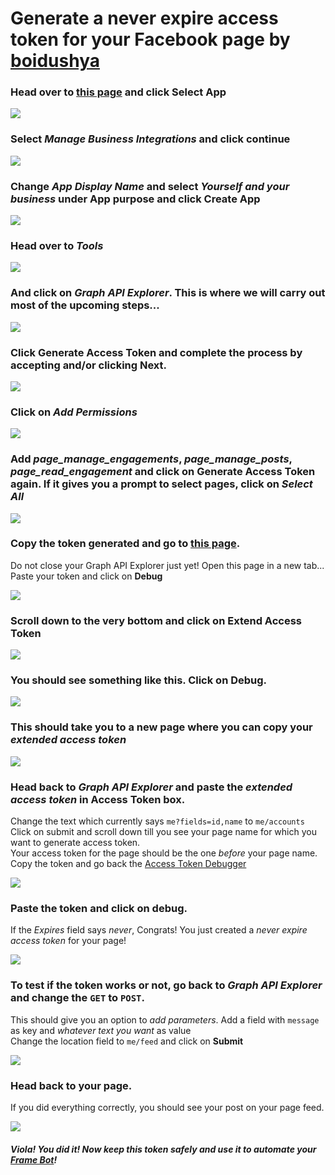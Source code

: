 # Generate a never expire access token for your Facebook page by [boidushya](https://github.com/Boidushya)

### Head over to [this page](https://developers.facebook.com/apps/) and click **Select App**

![](images/1.png)

### Select *Manage Business Integrations* and click **continue**

![](images/2.png)

### Change *App Display Name* and select *Yourself and your business* under App purpose and click **Create App**

![](images/3.png)

### Head over to *Tools*

![](images/4.png)

### And click on *Graph API Explorer*. This is where we will carry out most of the upcoming steps...

![](images/5.png)

### Click **Generate Access Token** and complete the process by accepting and/or clicking Next.

![](images/6.png)

### Click on *Add Permissions*

![](images/7.png)

### Add *page_manage_engagements*, *page_manage_posts*, *page_read_engagement* and click on **Generate Access Token** again. If it gives you a prompt to select pages, click on  *Select All*

![](images/8.png)

### Copy the token generated and go to [this page](https://developers.facebook.com/tools/debug/accesstoken/).
Do not close your Graph API Explorer just yet! Open this page in a new tab... \
Paste your token and click on **Debug**

![](images/8.5.png)

### Scroll down to the very bottom and click on **Extend Access Token**

![](images/8.75.png)

### You should see something like this. Click on **Debug**.

![](images/8.8.png)

### This should take you to a new page where you can copy your *extended access token*

![](images/8.9.png)

### Head back to *Graph API Explorer* and paste the *extended access token* in Access Token box.
Change the text which currently says `me?fields=id,name` to `me/accounts`\
Click on submit and scroll down till you see your page name for which you want to generate access token.\
Your access token for the page should be the one *before* your page name.\
Copy the token and go back the [Access Token Debugger](https://developers.facebook.com/tools/debug/accesstoken/)

![](images/9.png)

### Paste the token and click on debug.
If the *Expires* field says *never*, Congrats! You just created a *never expire access token* for your page!

![](images/10.png)

### To test if the token works or not, go back to *Graph API Explorer* and change the `GET` to `POST`.
This should give you an option to *add parameters*. Add a field with `message` as key and *whatever text you want* as value\
Change the location field to `me/feed` and click on **Submit**

![](images/11.png)

### Head back to your page.
If you did everything correctly, you should see your post on your page feed.

![](images/12.png)

##### Viola! You did it! Now keep this token safely and use it to automate your [Frame Bot](https://github.com/Boidushya/FrameBot)!
